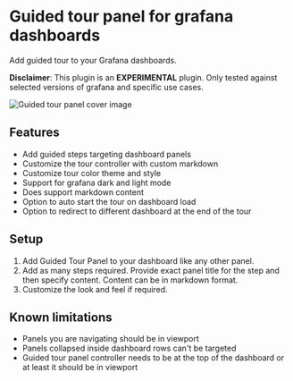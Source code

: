 # Guided tour panel for grafana dashboards

Add guided tour to your Grafana dashboards.

**Disclaimer**: This plugin is an **EXPERIMENTAL** plugin. Only tested against selected versions of grafana and specific use cases.

![Guided tour panel cover image](https://user-images.githubusercontent.com/153843/124014480-7b062e80-d9db-11eb-8080-dd884f0ff5e8.png)

## Features

- Add guided steps targeting dashboard panels
- Customize the tour controller with custom markdown
- Customize tour color theme and style
- Support for grafana dark and light mode
- Does support markdown content
- Option to auto start the tour on dashboard load
- Option to redirect to different dashboard at the end of the tour

## Setup

1. Add Guided Tour Panel to your dashboard like any other panel.
2. Add as many steps required. Provide exact panel title for the step and then specify content. Content can be in markdown format.
3. Customize the look and feel if required.

## Known limitations

- Panels you are navigating should be in viewport
- Panels collapsed inside dashboard rows can't be targeted
- Guided tour panel controller needs to be at the top of the dashboard or at least it should be in viewport
